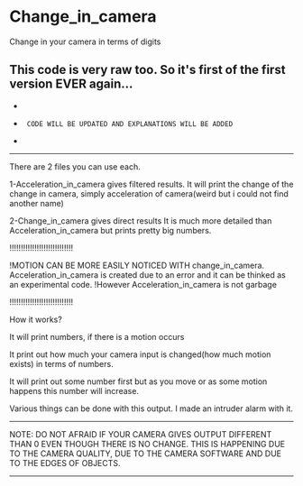 # Change_in_camera
Change in your camera in terms of digits

This code is very raw too.
So it's first of the first version EVER again... 
--------------------------------------------------------
-
-      CODE WILL BE UPDATED AND EXPLANATIONS WILL BE ADDED
-      
-----------------------------------------------------------      

There are 2 files you can use each.
 
1-Acceleration_in_camera gives filtered results.
It will print the change of the change in camera, simply acceleration of camera(weird but i could not find another name)

2-Change_in_camera gives direct results
It is much more detailed than Acceleration_in_camera but prints pretty big numbers.

!!!!!!!!!!!!!!!!!!!!!!!!!!!!

!MOTION CAN BE MORE EASILY NOTICED WITH change_in_camera. Acceleration_in_camera is created due to an error and it can be thinked as an experimental code. 
!However Acceleration_in_camera is not garbage

!!!!!!!!!!!!!!!!!!!!!!!!!!!!

How it works?

It will print numbers, if there is a motion occurs

It print out how much your camera input is changed(how much motion exists) in terms of numbers. 

It will print out some number first but as you move or as some motion happens this number will increase.

Various things can be done with this output. I made an intruder alarm with it.

------------

NOTE: DO NOT AFRAID IF YOUR CAMERA GIVES OUTPUT DIFFERENT THAN 0 EVEN THOUGH THERE IS NO CHANGE. THIS IS HAPPENING DUE TO THE CAMERA QUALITY, DUE TO THE CAMERA SOFTWARE AND DUE TO THE EDGES OF OBJECTS.

------------
